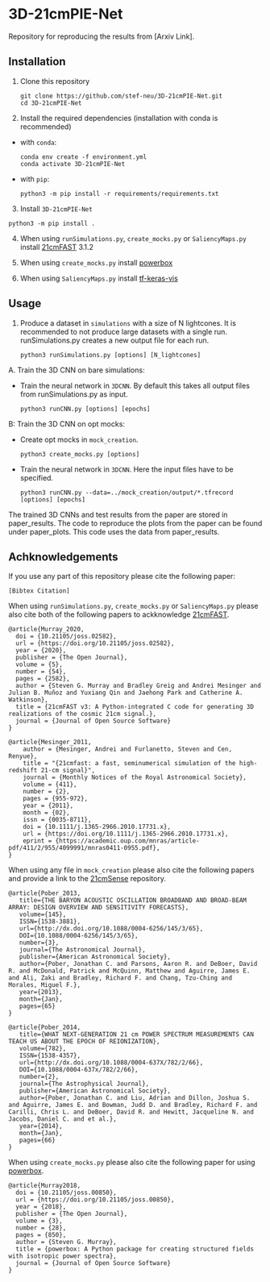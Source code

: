 # 3D-21cmPIE-Net

Repository for reproducing the results from [Arxiv Link].

Installation
------------
1. Clone this repository
    ```
    git clone https://github.com/stef-neu/3D-21cmPIE-Net.git
    cd 3D-21cmPIE-Net
    ```

2. Install the required dependencies (installation with conda is recommended)

  - with `conda`:
    ```
    conda env create -f environment.yml
    conda activate 3D-21cmPIE-Net
    ```
  - with `pip`:
    ``` 
    python3 -m pip install -r requirements/requirements.txt
    ```

3. Install `3D-21cmPIE-Net`

  ```
  python3 -m pip install .
  ```
  
4. When using `runSimulations.py`, `create_mocks.py` or `SaliencyMaps.py` install [21cmFAST][21cmFAST] 3.1.2

5. When using `create_mocks.py` install [powerbox][powerbox]

6. When using `SaliencyMaps.py` install [tf-keras-vis][tf-keras-vis]

[21cmFAST]: https://github.com/21cmfast/21cmFAST
[tf-keras-vis]: https://github.com/keisen/tf-keras-vis
[21cmSense]: https://github.com/jpober/21cmSense
[powerbox]: https://github.com/steven-murray/powerbox

Usage
-----
1. Produce a dataset in `simulations` with a size of N lightcones. It is recommended to not produce large datasets with a single run. runSimulations.py creates a new output file for each run.
    ```
    python3 runSimulations.py [options] [N_lightcones]
    ```
    
A. Train the 3D CNN on bare simulations:
   - Train the neural network in `3DCNN`. By default this takes all output files from runSimulations.py as input.
       ```
       python3 runCNN.py [options] [epochs]
       ```
        
B: Train the 3D CNN on opt mocks:
  - Create opt mocks in `mock_creation`.
    ```
    python3 create_mocks.py [options]
    ```
  - Train the neural network in `3DCNN`. Here the input files have to be specified.
    ```
    python3 runCNN.py --data=../mock_creation/output/*.tfrecord [options] [epochs]
    ```
The trained 3D CNNs and test results from the paper are stored in paper_results. The code to reproduce the plots from the paper can be found under paper_plots. This code uses the data from paper_results.

Achknowledgements
-----------------
If you use any part of this repository please cite the following paper:
```text
[Bibtex Citation]
```
When using `runSimulations.py`, `create_mocks.py` or `SaliencyMaps.py` please also cite both of the following papers to ackknowledge [21cmFAST][21cmFAST].
    
```
@article{Murray_2020,
  doi = {10.21105/joss.02582},
  url = {https://doi.org/10.21105/joss.02582},
  year = {2020},
  publisher = {The Open Journal},
  volume = {5},
  number = {54},
  pages = {2582},
  author = {Steven G. Murray and Bradley Greig and Andrei Mesinger and Julian B. Muñoz and Yuxiang Qin and Jaehong Park and Catherine A. Watkinson},
  title = {21cmFAST v3: A Python-integrated C code for generating 3D realizations of the cosmic 21cm signal.},
  journal = {Journal of Open Source Software}
}
```

```
@article{Mesinger_2011,
    author = {Mesinger, Andrei and Furlanetto, Steven and Cen, Renyue},
    title = "{21cmfast: a fast, seminumerical simulation of the high-redshift 21-cm signal}",
    journal = {Monthly Notices of the Royal Astronomical Society},
    volume = {411},
    number = {2},
    pages = {955-972},
    year = {2011},
    month = {02},
    issn = {0035-8711},
    doi = {10.1111/j.1365-2966.2010.17731.x},
    url = {https://doi.org/10.1111/j.1365-2966.2010.17731.x},
    eprint = {https://academic.oup.com/mnras/article-pdf/411/2/955/4099991/mnras0411-0955.pdf},
}
```
When using any file in `mock_creation` please also cite the following papers and provide a link to the [21cmSense][21cmSense] repository.

```
@article{Pober_2013,
   title={THE BARYON ACOUSTIC OSCILLATION BROADBAND AND BROAD-BEAM ARRAY: DESIGN OVERVIEW AND SENSITIVITY FORECASTS},
   volume={145},
   ISSN={1538-3881},
   url={http://dx.doi.org/10.1088/0004-6256/145/3/65},
   DOI={10.1088/0004-6256/145/3/65},
   number={3},
   journal={The Astronomical Journal},
   publisher={American Astronomical Society},
   author={Pober, Jonathan C. and Parsons, Aaron R. and DeBoer, David R. and McDonald, Patrick and McQuinn, Matthew and Aguirre, James E. and Ali, Zaki and Bradley, Richard F. and Chang, Tzu-Ching and Morales, Miguel F.},
   year={2013},
   month={Jan},
   pages={65}
}
```

```
@article{Pober_2014,
   title={WHAT NEXT-GENERATION 21 cm POWER SPECTRUM MEASUREMENTS CAN TEACH US ABOUT THE EPOCH OF REIONIZATION},
   volume={782},
   ISSN={1538-4357},
   url={http://dx.doi.org/10.1088/0004-637X/782/2/66},
   DOI={10.1088/0004-637x/782/2/66},
   number={2},
   journal={The Astrophysical Journal},
   publisher={American Astronomical Society},
   author={Pober, Jonathan C. and Liu, Adrian and Dillon, Joshua S. and Aguirre, James E. and Bowman, Judd D. and Bradley, Richard F. and Carilli, Chris L. and DeBoer, David R. and Hewitt, Jacqueline N. and Jacobs, Daniel C. and et al.},
   year={2014},
   month={Jan},
   pages={66}
}
```
When using `create_mocks.py` please also cite the following paper for using [powerbox][powerbox].

```
@article{Murray2018,
  doi = {10.21105/joss.00850},
  url = {https://doi.org/10.21105/joss.00850},
  year = {2018},
  publisher = {The Open Journal},
  volume = {3},
  number = {28},
  pages = {850},
  author = {Steven G. Murray},
  title = {powerbox: A Python package for creating structured fields with isotropic power spectra},
  journal = {Journal of Open Source Software}
}
```
